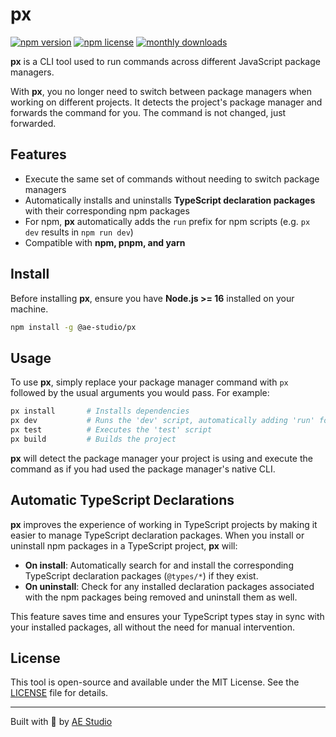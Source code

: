 # px

[![npm version](https://img.shields.io/npm/v/%40ae-studio%2Fpx)](https://www.npmjs.com/package/@ae-studio/px)
[![npm license](https://img.shields.io/npm/l/%40ae-studio%2Fpx)](./LICENSE)
[![monthly downloads](https://img.shields.io/npm/dm/%40ae-studio%2Fpx)](https://www.npmjs.com/package/@ae-studio/px)

**px** is a CLI tool used to run commands across different JavaScript package managers.

With **px**, you no longer need to switch between package managers when working on different projects. It detects the project's package manager and forwards the command for you. The command is not changed, just forwarded.

## Features

- Execute the same set of commands without needing to switch package managers
- Automatically installs and uninstalls **TypeScript declaration packages** with their corresponding npm packages
- For npm, **px** automatically adds the `run` prefix for npm scripts (e.g. `px dev` results in `npm run dev`)
- Compatible with **npm, pnpm, and yarn**

## Install

Before installing **px**, ensure you have **Node.js >= 16** installed on your machine.

```sh
npm install -g @ae-studio/px
```

## Usage

To use **px**, simply replace your package manager command with `px` followed by the usual arguments you would pass. For example:

```sh
px install       # Installs dependencies
px dev           # Runs the 'dev' script, automatically adding 'run' for npm
px test          # Executes the 'test' script
px build         # Builds the project
```

**px** will detect the package manager your project is using and execute the command as if you had used the package manager's native CLI.

## Automatic TypeScript Declarations

**px** improves the experience of working in TypeScript projects by making it easier to manage TypeScript declaration packages. When you install or uninstall npm packages in a TypeScript project, **px** will:

- **On install**: Automatically search for and install the corresponding TypeScript declaration packages (`@types/*`) if they exist.
- **On uninstall**: Check for any installed declaration packages associated with the npm packages being removed and uninstall them as well.

This feature saves time and ensures your TypeScript types stay in sync with your installed packages, all without the need for manual intervention.

## License

This tool is open-source and available under the MIT License. See the [LICENSE](./LICENSE) file for details.

---

Built with 🧡 by [AE Studio](https://ae.studio/join-us?utm_source=sds&utm_medium=referral&utm_campaign=px-cli&utm_content=footer&utm_term=3ff5251a-e107-4d47-bfb8-b2962debd252)
